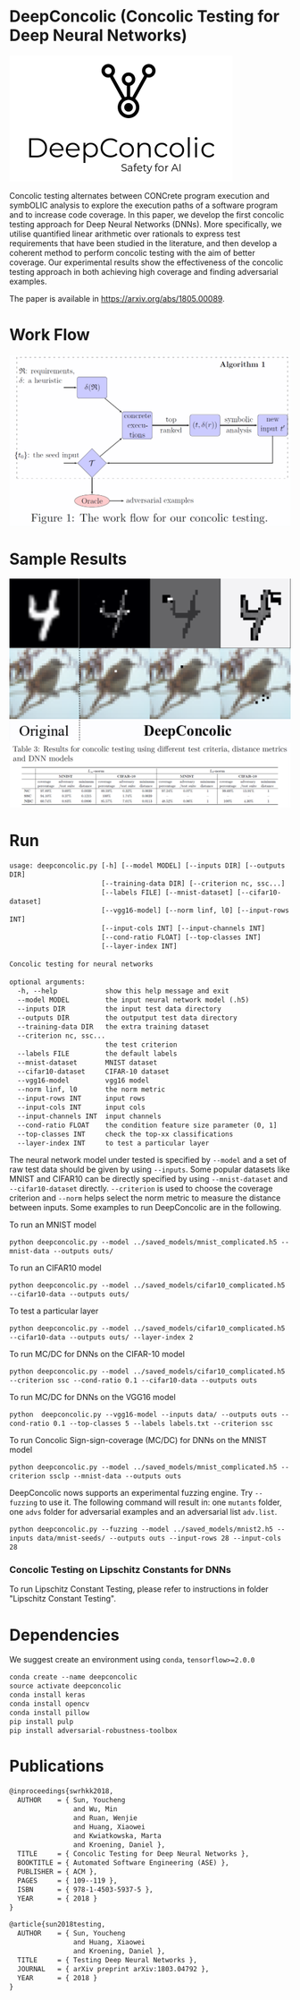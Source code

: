 # DeepConcolic (Concolic Testing for Deep Neural Networks)

![alt text](images/deepconcolic-logo2.png)


Concolic testing alternates between CONCrete program execution and symbOLIC analysis to explore the execution paths of a software program and to increase code coverage. In this paper, we develop the first concolic testing approach for Deep Neural Networks (DNNs). More specifically, we utilise quantified linear arithmetic over rationals to express test requirements that have been studied in the literature, and then develop a coherent method to perform concolic testing with the aim of better coverage. Our experimental results show the effectiveness of the concolic testing approach in both achieving high coverage and finding adversarial examples.

The paper is available in https://arxiv.org/abs/1805.00089.

# Work Flow
![alt text](ASE-experiments/PaperData/Work_Flow.png)

# Sample Results
![alt text](ASE-experiments/PaperData/Adversarial_Examples-b.png)
![alt text](ASE-experiments/PaperData/Concolic_Testing_Results.png )

# Run  

```
usage: deepconcolic.py [-h] [--model MODEL] [--inputs DIR] [--outputs DIR]
                       [--training-data DIR] [--criterion nc, ssc...]
                       [--labels FILE] [--mnist-dataset] [--cifar10-dataset]
                       [--vgg16-model] [--norm linf, l0] [--input-rows INT]
                       [--input-cols INT] [--input-channels INT]
                       [--cond-ratio FLOAT] [--top-classes INT]
                       [--layer-index INT]

Concolic testing for neural networks

optional arguments:
  -h, --help            show this help message and exit
  --model MODEL         the input neural network model (.h5)
  --inputs DIR          the input test data directory
  --outputs DIR         the outputput test data directory
  --training-data DIR   the extra training dataset
  --criterion nc, ssc...
                        the test criterion
  --labels FILE         the default labels
  --mnist-dataset       MNIST dataset
  --cifar10-dataset     CIFAR-10 dataset
  --vgg16-model         vgg16 model
  --norm linf, l0       the norm metric
  --input-rows INT      input rows
  --input-cols INT      input cols
  --input-channels INT  input channels
  --cond-ratio FLOAT    the condition feature size parameter (0, 1]
  --top-classes INT     check the top-xx classifications
  --layer-index INT     to test a particular layer
```

The neural network model under tested is specified by ``--model`` and a set of raw test data should be given
by using ``--inputs``. Some popular datasets like MNIST and CIFAR10 can be directly specified by using
``--mnist-dataset`` and ``--cifar10-dataset`` directly. ``--criterion`` is used to choose the coverage 
criterion and ``--norm`` helps select the norm metric to measure the distance between inputs. Some examples
to run DeepConcolic are in the following.

To run an MNIST model

```
python deepconcolic.py --model ../saved_models/mnist_complicated.h5 --mnist-data --outputs outs/
```

To run an CIFAR10 model

```
python deepconcolic.py --model ../saved_models/cifar10_complicated.h5 --cifar10-data --outputs outs/
```

To test a particular layer
```
python deepconcolic.py --model ../saved_models/cifar10_complicated.h5 --cifar10-data --outputs outs/ --layer-index 2
```

To run MC/DC for DNNs on the CIFAR-10 model

```
python deepconcolic.py --model ../saved_models/cifar10_complicated.h5 --criterion ssc --cond-ratio 0.1 --cifar10-data --outputs outs
```

To run MC/DC for DNNs on the VGG16 model

```
python  deepconcolic.py --vgg16-model --inputs data/ --outputs outs --cond-ratio 0.1 --top-classes 5 --labels labels.txt --criterion ssc
```

To run Concolic Sign-sign-coverage (MC/DC) for DNNs on the MNIST model

```
python deepconcolic.py --model ../saved_models/mnist_complicated.h5 --criterion ssclp --mnist-data --outputs outs
```

DeepConcolic nows supports an experimental fuzzing engine. Try ``--fuzzing`` to use it. The following command will result in: one ``mutants`` folder, one ``advs`` folder for adversarial examples and an adversarial list ``adv.list``.

```
python deepconcolic.py --fuzzing --model ../saved_models/mnist2.h5 --inputs data/mnist-seeds/ --outputs outs --input-rows 28 --input-cols 28
```

### Concolic Testing on Lipschitz Constants for DNNs

To run Lipschitz Constant Testing, please refer to instructions in folder "Lipschitz Constant Testing".

# Dependencies
We suggest create an environment using `conda`, `tensorflow>=2.0.0`
```
conda create --name deepconcolic
source activate deepconcolic
conda install keras
conda install opencv 
conda install pillow
pip install pulp
pip install adversarial-robustness-toolbox
```

# Publications

```
@inproceedings{swrhkk2018,
  AUTHOR    = { Sun, Youcheng
                and Wu, Min
                and Ruan, Wenjie
                and Huang, Xiaowei
                and Kwiatkowska, Marta
                and Kroening, Daniel },
  TITLE     = { Concolic Testing for Deep Neural Networks },
  BOOKTITLE = { Automated Software Engineering (ASE) },
  PUBLISHER = { ACM },
  PAGES     = { 109--119 },
  ISBN      = { 978-1-4503-5937-5 },
  YEAR      = { 2018 }
}
```
```
@article{sun2018testing,
  AUTHOR    = { Sun, Youcheng
                and Huang, Xiaowei
                and Kroening, Daniel },
  TITLE     = { Testing Deep Neural Networks },
  JOURNAL   = { arXiv preprint arXiv:1803.04792 },
  YEAR      = { 2018 }
}
```
